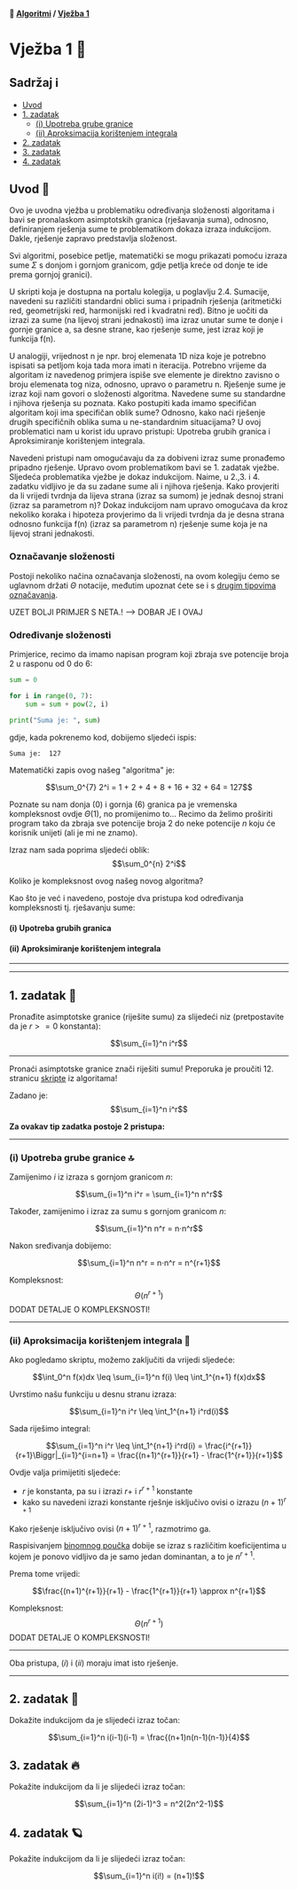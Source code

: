 #### 🧭 [Algoritmi](../) / [Vježba 1](vjezba_01/README.md)

# Vježba 1 📒

## Sadržaj ℹ️
  * [Uvod](#uvod-)
  * [1. zadatak](#1-zadatak-)
    + [(i) Upotreba grube granice](#i-upotreba-grube-granice-)
    + [(ii) Aproksimacija korištenjem integrala](#ii-aproksimacija-korištenjem-integrala-)
  * [2. zadatak](#2-zadatak-)
  * [3. zadatak](#3-zadatak-)
  * [4. zadatak](#4-zadatak-)

## Uvod 📢

Ovo je uvodna vježba u problematiku određivanja složenosti algoritama i bavi se pronalaskom asimptotskih granica (rješavanja suma), odnosno, definiranjem rješenja sume te problematikom dokaza izraza indukcijom. Dakle, rješenje zapravo predstavlja složenost.

Svi algoritmi, posebice petlje, matematički se mogu prikazati pomoću izraza sume $Σ$ s donjom i gornjom granicom, gdje petlja kreće od donje te ide prema gornjoj granici).

U skripti koja je dostupna na portalu kolegija, u poglavlju 2.4. Sumacije, navedeni su različiti standardni oblici suma i pripadnih rješenja (aritmetički red, geometrijski red, harmonijski red i kvadratni red). Bitno je uočiti da izrazi za sume (na lijevoj strani jednakosti) ima izraz unutar sume te donje i gornje granice a, sa desne strane, kao rješenje sume, jest izraz koji je funkcija f(n).

U analogiji, vrijednost n je npr. broj elemenata 1D niza koje je potrebno ispisati sa petljom koja tada mora imati n iteracija. Potrebno vrijeme da algoritam iz navedenog primjera ispiše sve elemente je direktno zavisno o broju elemenata tog niza, odnosno, upravo o parametru n. Rješenje sume je izraz koji nam govori o složenosti algoritma. Navedene sume su standardne i njihova rješenja su poznata. Kako postupiti kada imamo specifičan algoritam koji ima specifičan oblik sume? Odnosno, kako naći rješenje drugih specifičnih oblika suma u ne-standardnim situacijama? U ovoj problematici nam u korist idu upravo pristupi: Upotreba grubih granica i Aproksimiranje korištenjem integrala.

Navedeni pristupi nam omogućavaju da za dobiveni izraz sume pronađemo pripadno rješenje. Upravo ovom problematikom bavi se 1. zadatak vježbe. Sljedeća problematika vježbe je dokaz indukcijom. Naime, u 2.,3. i 4. zadatku vidljivo je da su zadane sume ali i njihova rješenja. Kako provjeriti da li vrijedi tvrdnja da lijeva strana (izraz sa sumom) je jednak desnoj strani (izraz sa parametrom n)? Dokaz indukcijom nam upravo omogućava da kroz nekoliko koraka i hipoteza provjerimo da li vrijedi tvrdnja da je desna strana odnosno funkcija f(n) (izraz sa parametrom n) rješenje sume koja je na lijevoj strani jednakosti.

### Označavanje složenosti
Postoji nekoliko načina označavanja složenosti, na ovom kolegiju ćemo se uglavnom držati $\Theta$ notacije, međutim upoznat ćete se i s [drugim tipovima označavanja](https://www.geeksforgeeks.org/difference-between-big-oh-big-omega-and-big-theta/).


UZET BOLJI PRIMJER S NETA.! --> DOBAR JE I OVAJ

### Određivanje složenosti

Primjerice, recimo da imamo napisan program koji zbraja sve potencije broja 2 u rasponu od 0 do 6:
``` python
sum = 0

for i in range(0, 7):
    sum = sum + pow(2, i)

print("Suma je: ", sum)
```

gdje, kada pokrenemo kod, dobijemo sljedeći ispis:
``` bash
Suma je:  127
```

Matematički zapis ovog našeg "algoritma" je:

$$\sum_0^{7} 2^i = 1 + 2 + 4 + 8 + 16 + 32 + 64 = 127$$

Poznate su nam donja (0) i gornja (6) granica pa je vremenska kompleksnost ovdje $\Theta(1)$, no promijenimo to... Recimo da želimo proširiti program tako da zbraja sve potencije broja 2 do neke potencije $n$ koju će korisnik unijeti (ali je mi ne znamo).

Izraz nam sada poprima sljedeći oblik:
$$\sum_0^{n} 2^i$$

Koliko je kompleksnost ovog našeg novog algoritma?

Kao što je već i navedeno, postoje dva pristupa kod određivanja kompleksnosti tj. rješavanju sume:

#### (i) Upotreba grubih granica

#### (ii) Aproksimiranje korištenjem integrala


--------------




____________________________

## 1. zadatak 🚀

Pronađite asimptotske granice (riješite sumu) za slijedeći niz (pretpostavite da je $r>=0$ konstanta):

$$\sum_{i=1}^n i^r$$

____________________________

Pronaći asimptotske granice znači riješiti sumu! Preporuka je proučiti 12. stranicu [skripte](https://moodle.srce.hr/2022-2023/mod/resource/view.php?id=3124577) iz algoritama!

Zadano je: $$\sum_{i=1}^n i^r$$

<b>Za ovakav tip zadatka postoje 2 pristupa:</b>
____________________________

### (i) Upotreba grube granice 🔝

Zamijenimo $i$ iz izraza s gornjom granicom $n$:

$$\sum_{i=1}^n i^r = \sum_{i=1}^n n^r$$

Također, zamijenimo i izraz za sumu s gornjom granicom $n$:

$$\sum_{i=1}^n n^r = n⋅n^r$$

Nakon sređivanja dobijemo:

$$\sum_{i=1}^n n^r = n⋅n^r = n^{r+1}$$

Kompleksnost: $$\Theta(n^{r+1})$$ DODAT DETALJE O KOMPLEKSNOSTI!
____________________________

### (ii) Aproksimacija korištenjem integrala 🧮

Ako pogledamo skriptu, možemo zaključiti da vrijedi sljedeće:

$$\int_0^n f(x)dx \leq \sum_{i=1}^n f(i) \leq \int_1^{n+1} f(x)dx$$

Uvrstimo našu funkciju u desnu stranu izraza:

$$\sum_{i=1}^n i^r \leq \int_1^{n+1} i^rd(i)$$

Sada riješimo integral:

$$\sum_{i=1}^n i^r \leq \int_1^{n+1} i^rd(i) = \frac{i^{r+1}}{r+1}\Biggr|_{i=1}^{i=n+1} = \frac{(n+1)^{r+1}}{r+1} - \frac{1^{r+1}}{r+1}$$

Ovdje valja primijetiti sljedeće:
- $r$ je konstanta, pa su i izrazi $r+$ i $r^{r+1}$ konstante
- kako su navedeni izrazi konstante rješnje isključivo ovisi o izrazu $(n+1)^{r+1}$

Kako rješenje isključivo ovisi $(n+1)^{r+1}$, razmotrimo ga.

Raspisivanjem [binomnog poučka](https://hr.wikipedia.org/wiki/Binomni_poučak) dobije se izraz s različitim koeficijentima u kojem je ponovo vidljivo da je samo jedan dominantan, a to je $n^{r+1}$.

Prema tome vrijedi:

$$\frac{(n+1)^{r+1}}{r+1} - \frac{1^{r+1}}{r+1} \approx n^{r+1}$$

Kompleksnost: $$\Theta(n^{r+1})$$ DODAT DETALJE O KOMPLEKSNOSTI!
____________________________

Oba pristupa, $(i)$ i $(ii)$ moraju imat isto rješenje.




____________________________

## 2. zadatak 🍭

Dokažite indukcijom da je slijedeći izraz točan:

$$\sum_{i=1}^n i(i-1)(i-1) = \frac{(n+1)n(n-1)(n-1)}{4}$$

## 3. zadatak 🔥

Pokažite indukcijom da li je slijedeći izraz točan:

$$\sum_{i=1}^n (2i-1)^3 = n^2(2n^2-1)$$

## 4. zadatak 🪐
Pokažite indukcijom da li je slijedeći izraz točan:

$$\sum_{i=1}^n i(i!) = (n+1)!$$
